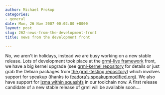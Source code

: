 ```yaml
---
author: Michael Prokop
categories:
- general
date: Mon, 26 Nov 2007 00:02:00 +0000
layout: post
slug: 262-news-from-the-development-front
title: news from the development front

---
```

No, we aren't in holidays, instead we are busy working on a new stable release. Lots of development took place at the [grml\-live framework](https://grml.org/grml-live/) front, we have a big kernel upgrade (see [grml\-kernel repository](http://hg.grml.org/grml-kernel/file/tip/2.6.23/) for details or just grab the Debian packages from [the grml\-testing repository](http://deb.grml.org/)) which involves support for speakup (thanks to [feadora's speakupmodified.org](http://speakupmodified.org/)). We also have support for [lzma within squashfs](http://www.squashfs-lzma.org/) in our toolchain now. A first release candidate of a new stable release of grml will be available soon....
